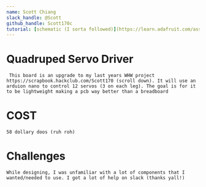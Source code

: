 ```yaml
---
name: Scott Chiang
slack_handle: @Scott
github_handle: Scott170c
tutorial: [schematic (I sorta followed)](https://learn.adafruit.com/assets/36269)
---
```

# Quadruped Servo Driver

`
This board is an upgrade to my last years WHW project https://scrapbook.hackclub.com/Scott170 (scroll down). It will use an arduion nano to control 12 servos (3 on each leg). The goal is for it to be lightweight making a pcb way better than a breadboard`

<!-- How much is it going to cost? -->
# COST
`58 dollary doos (ruh roh)`

<!-- Tell us a little bit about your design process. What were some challenges? What helped? ***Totally optional*** -->
# Challenges
`
While designing, I was unfamiliar with a lot of components that I wanted/needed to use. I got a lot of help on slack (thanks yall!)
`
